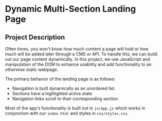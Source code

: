 # Dynamic Multi-Section Landing Page

## Project Description

Often times, you won't know how much content a page will hold or how much will be added later through a CMS or API. To handle this, we can build out our page content dynamically. In this project, we use JavaScript and manipulation of the DOM to enhance usability and add functionality to an otherwise static webpage.

The primary behavior of the landing page is as follows:

* Navigation is built dynamically as an unordered list.
* Sections have a highlighted active state
* Navigation links scroll to their corresponding section

Most of the app's functionality is built out in `js/app.js` which works in conjunction with our `index.html` and styles in `css/styles.css`.
